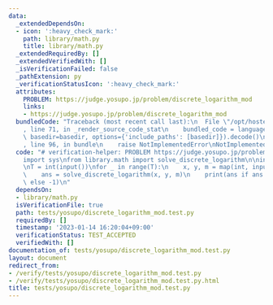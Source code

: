```yaml
---
data:
  _extendedDependsOn:
  - icon: ':heavy_check_mark:'
    path: library/math.py
    title: library/math.py
  _extendedRequiredBy: []
  _extendedVerifiedWith: []
  _isVerificationFailed: false
  _pathExtension: py
  _verificationStatusIcon: ':heavy_check_mark:'
  attributes:
    PROBLEM: https://judge.yosupo.jp/problem/discrete_logarithm_mod
    links:
    - https://judge.yosupo.jp/problem/discrete_logarithm_mod
  bundledCode: "Traceback (most recent call last):\n  File \"/opt/hostedtoolcache/PyPy/3.7.13/x64/site-packages/onlinejudge_verify/documentation/build.py\"\
    , line 71, in _render_source_code_stat\n    bundled_code = language.bundle(stat.path,\
    \ basedir=basedir, options={'include_paths': [basedir]}).decode()\n  File \"/opt/hostedtoolcache/PyPy/3.7.13/x64/site-packages/onlinejudge_verify/languages/python.py\"\
    , line 96, in bundle\n    raise NotImplementedError\nNotImplementedError\n"
  code: "# verification-helper: PROBLEM https://judge.yosupo.jp/problem/discrete_logarithm_mod\n\
    import sys\nfrom library.math import solve_discrete_logarithm\n\ninput = sys.stdin.readline\n\
    \nT = int(input())\nfor _ in range(T):\n    x, y, m = map(int, input().split())\n\
    \    ans = solve_discrete_logarithm(x, y, m)\n    print(ans if ans is not None\
    \ else -1)\n"
  dependsOn:
  - library/math.py
  isVerificationFile: true
  path: tests/yosupo/discrete_logarithm_mod.test.py
  requiredBy: []
  timestamp: '2023-01-14 16:20:04+09:00'
  verificationStatus: TEST_ACCEPTED
  verifiedWith: []
documentation_of: tests/yosupo/discrete_logarithm_mod.test.py
layout: document
redirect_from:
- /verify/tests/yosupo/discrete_logarithm_mod.test.py
- /verify/tests/yosupo/discrete_logarithm_mod.test.py.html
title: tests/yosupo/discrete_logarithm_mod.test.py
---
```

